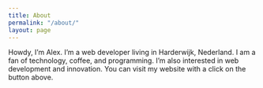 ```yaml
---
title: About
permalink: "/about/"
layout: page
---
```


Howdy, I’m Alex. I’m a web developer living in Harderwijk, Nederland. I am a fan of technology, coffee, and programming. I’m also interested in web development and innovation. You can visit my website with a click on the button above.